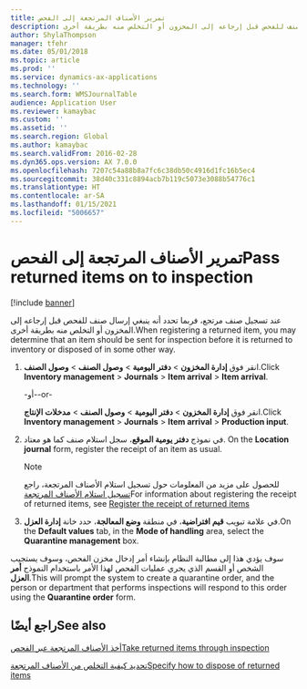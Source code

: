 ```yaml
---
title: تمرير الأصناف المرتجعة إلى الفحص
description: عند تسجيل صنف مرتجع، فحدد أنه ينبغي إرسال صنف للفحص قبل إرجاعه إلى المخزون أو التخلص منه بطريقة أخرى.
author: ShylaThompson
manager: tfehr
ms.date: 05/01/2018
ms.topic: article
ms.prod: ''
ms.service: dynamics-ax-applications
ms.technology: ''
ms.search.form: WMSJournalTable
audience: Application User
ms.reviewer: kamaybac
ms.custom: ''
ms.assetid: ''
ms.search.region: Global
ms.author: kamaybac
ms.search.validFrom: 2016-02-28
ms.dyn365.ops.version: AX 7.0.0
ms.openlocfilehash: 7207c54a88b8a7fc6c38db50c4916d1fc16b5ec4
ms.sourcegitcommit: 38d40c331c8894acb7b119c5073e3088b54776c1
ms.translationtype: HT
ms.contentlocale: ar-SA
ms.lasthandoff: 01/15/2021
ms.locfileid: "5006657"
---
```

# <a name="pass-returned-items-on-to-inspection"></a><span data-ttu-id="98e13-103">تمرير الأصناف المرتجعة إلى الفحص</span><span class="sxs-lookup"><span data-stu-id="98e13-103">Pass returned items on to inspection</span></span> 

[!include [banner](../includes/banner.md)]


<span data-ttu-id="98e13-104">عند تسجيل صنف مرتجع، فربما تحدد أنه ينبغي إرسال صنف للفحص قبل إرجاعه إلى المخزون أو التخلص منه بطريقة أخرى.</span><span class="sxs-lookup"><span data-stu-id="98e13-104">When registering a returned item, you may determine that an item should be sent for inspection before it is returned to inventory or disposed of in some other way.</span></span>

1.  <span data-ttu-id="98e13-105">انقر فوق **إدارة المخزون** \> **دفتر اليومية** \> **وصول الصنف‬** \> **وصول الصنف‬**.</span><span class="sxs-lookup"><span data-stu-id="98e13-105">Click **Inventory management** \> **Journals** \> **Item arrival** \> **Item arrival**.</span></span>
    
    <span data-ttu-id="98e13-106">\-أو-</span><span class="sxs-lookup"><span data-stu-id="98e13-106">\-or-</span></span>
    
    <span data-ttu-id="98e13-107">انقر فوق **إدارة المخزون** \> **دفتر اليومية** \> **وصول الصنف‬** \> **مدخلات الإنتاج**.</span><span class="sxs-lookup"><span data-stu-id="98e13-107">Click **Inventory management** \> **Journals** \> **Item arrival** \> **Production input**.</span></span>

2.  <span data-ttu-id="98e13-108">في نموذج **دفتر يومية الموقع**، سجل استلام صنف كما هو معتاد. </span><span class="sxs-lookup"><span data-stu-id="98e13-108">On the **Location journal** form, register the receipt of an item as usual.</span></span>
    

    > [!NOTE]
    > <P><span data-ttu-id="98e13-109">للحصول على مزيد من المعلومات حول تسجيل استلام الأصناف المرتجعة، راجع <A href="register-the-receipt-of-returned-items.md">تسجيل استلام الأصناف المرتجعة</A></span><span class="sxs-lookup"><span data-stu-id="98e13-109">For information about registering the receipt of returned items, see <A href="register-the-receipt-of-returned-items.md">Register the receipt of returned items</A></span></span></P>



3.  <span data-ttu-id="98e13-110">في علامة تبويب **قيم افتراضية**، في منطقة **وضع المعالجة**، حدد خانة **إدارة العزل**.</span><span class="sxs-lookup"><span data-stu-id="98e13-110">On the **Default values** tab, in the **Mode of handling** area, select the **Quarantine management** box.</span></span>

<span data-ttu-id="98e13-111">سوف يؤدي هذا إلى مطالبة النظام بإنشاء أمر إدخال مخزن الفحص، وسوف يستجيب الشخص أو القسم الذي يجري عمليات الفحص لهذا الأمر باستخدام النموذج **أمر العزل**.</span><span class="sxs-lookup"><span data-stu-id="98e13-111">This will prompt the system to create a quarantine order, and the person or department that performs inspections will respond to this order using the **Quarantine order** form.</span></span>

## <a name="see-also"></a><span data-ttu-id="98e13-112">راجع أيضًا</span><span class="sxs-lookup"><span data-stu-id="98e13-112">See also</span></span>

[<span data-ttu-id="98e13-113">أخذ الأصناف المرتجعة عبر الفحص</span><span class="sxs-lookup"><span data-stu-id="98e13-113">Take returned items through inspection</span></span>](take-returned-items-through-inspection.md)

[<span data-ttu-id="98e13-114">تحديد كيفية التخلص من الأصناف المرتجعة</span><span class="sxs-lookup"><span data-stu-id="98e13-114">Specify how to dispose of returned items</span></span>](specify-how-to-dispose-of-returned-items.md)

